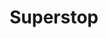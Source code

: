 ---
title: "Superstop"
url: /little-rock/superstop-south-university-avenue-3/
shop: Lebensmittel
---